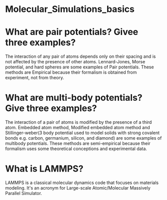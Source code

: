 # Molecular_Simulations_basics
# What are pair potentials? Givee three examples?

The interaction of any pair of atoms depends only on their spacing and is not affected by the presence of other atoms. Lennard-Jones, Morse potential, and hard spheres are some examples of Pair potentials. These methods are Empirical because their formalism is obtained from experiment, not from theory.

# What are multi-body potentials? Give three examples?

The interaction of a pair of atoms is modified by the presence of a third atom. Embedded atom method, Modified embedded atom method and Stillinger-weber(3 body potential used to model solids with strong covalent bonds e.g. carbon, germanium, silicon, and diamond) are some examples of multibody potentials. These methods are semi-empirical because their formalism uses some theoretical conceptions and experimental data.

# What is LAMMPS?
LAMMPS is a classical molecular dynamics code that focuses on materials modeling. It's an acronym for Large-scale Atomic/Molecular Massively Parallel Simulator.
